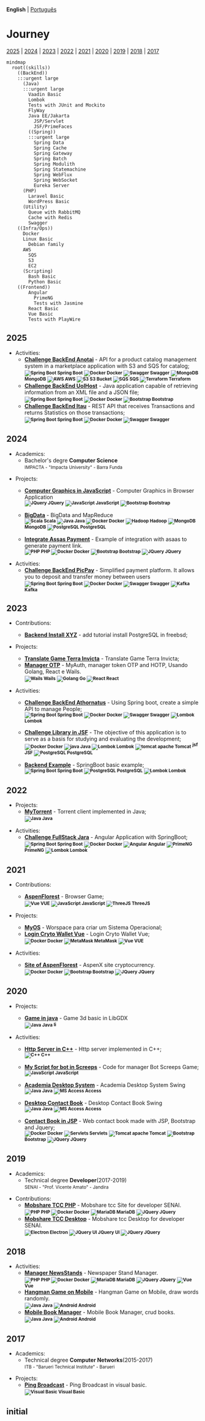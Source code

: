 __English__ | [Português](https://github.com/gilberto-009199/gilberto-009199/blob/main/HISTORY_pt_BR.md)

# Journey

[2025](#2025) | [2024](#2024) | [2023](#2023) | [2022](#2022) | [2021](#2021) | [2020](#2020) | [2019](#2019) | [2018](#2018) | [2017](#2017) 

<!-- -->

```mermaid
mindmap
  root((skills))
    ((BackEnd))
    :::urgent large
      (Java)
      :::urgent large
        Vaadin Basic
        Lombok
        Tests with JUnit and Mockito
        FlyWay
        Java EE/Jakarta
          JSP/Servlet
          JSF/PrimeFaces
        ((Spring))
        :::urgent large
          Spring Data
          Spring Cache
          Spring Gateway
          Spring Batch
          Spring Modulith
          Spring Statemachine
          Spring WebFlux
          Spring WebSocket
          Eureka Server
      (PHP)
        Laravel Basic
        WordPress Basic
      (Utility)
        Queue with RabbitMQ
        Cache with Redis
        Swagger
    ((Infra/Ops))
      Docker
      Linux Basic
        Debian family
      AWS
        SQS
        S3
        EC2
      (Scripting)
        Bash Basic
        Python Basic
    ((Frontend))
        Angular
          PrimeNG
          Tests with Jasmine
        React Basic
        Vue Basic
        Tests with PlayWire 
```
<!-- -->

## 2025

<!--  + Professional Experience:-->
<!--  + My Contributions:-->
 + Activities:
    - [**Challenge BackEnd Anotai**](https://github.com/gilberto-009199/desafio-anotai-backend-aws) - API for a product catalog management system in a marketplace application with S3 and SQS for catalog;
        <br/><small>
                <strong>![Spring Boot](https://filedn.com/l3HMwWFeFPE7q4xHdixbsqH/github.assets/spring16x16.svg) Spring Boot</strong>
                <strong>![Docker](https://filedn.com/l3HMwWFeFPE7q4xHdixbsqH/github.assets/docker16x16.svg) Docker</strong>
                <strong>![Swagger](https://filedn.com/l3HMwWFeFPE7q4xHdixbsqH/github.assets/swagger.svg) Swagger</strong>
                <strong>![MongoDB](https://filedn.com/l3HMwWFeFPE7q4xHdixbsqH/github.assets/mongodb.svg) MongoDB</strong>
                <strong>![AWS](https://filedn.com/l3HMwWFeFPE7q4xHdixbsqH/github.assets/cloud16x16.svg) AWS</strong>
                <strong>![S3](https://filedn.com/l3HMwWFeFPE7q4xHdixbsqH/github.assets/Arch_Amazon-Simple-Storage-Service_16.svg) S3 Bucket</strong>
                <strong>![SQS](https://filedn.com/l3HMwWFeFPE7q4xHdixbsqH/github.assets/Arch_Amazon-Simple-Queue-Service_16.svg) SQS </strong>
                <strong>![Terraform](https://filedn.com/l3HMwWFeFPE7q4xHdixbsqH/github.assets/terraform16x16.svg) Terraform</strong>
              </small>
    - [**Challenge BackEnd UolHost**](https://github.com/gilberto-009199/desafio-uolhost-backend) - Java application capable of retrieving information from an XML file and a JSON file;
        <br/><small>
                <!-- <strong>![Spring Boot](https://filedn.com/l3HMwWFeFPE7q4xHdixbsqH/github.assets/spring16x16.svg) Spring Boot</strong> -->
                <strong>![Spring Boot](https://filedn.com/l3HMwWFeFPE7q4xHdixbsqH/github.assets/spring16x16.svg) Spring Boot</strong>
                <!-- <strong>![Docker](https://filedn.com/l3HMwWFeFPE7q4xHdixbsqH/github.assets/docker16x16.svg) Docker</strong> -->
                <strong>![Docker](https://filedn.com/l3HMwWFeFPE7q4xHdixbsqH/github.assets/docker16x16.svg) Docker</strong>
                <strong>![Bootstrap](https://filedn.com/l3HMwWFeFPE7q4xHdixbsqH/github.assets/bootstrap.svg) Bootstrap</strong> 
              </small>
    - [**Challenge BackEnd Itau**](https://github.com/gilberto-009199/desafio-itau-backend) - REST API that receives Transactions and returns Statistics on those transactions;
        <br/><small>
                <!-- <strong>![Spring Boot](https://filedn.com/l3HMwWFeFPE7q4xHdixbsqH/github.assets/spring16x16.svg) Spring Boot</strong> -->
                <strong>![Spring Boot](https://filedn.com/l3HMwWFeFPE7q4xHdixbsqH/github.assets/spring16x16.svg) Spring Boot</strong>
                <!-- <strong>![Docker](https://filedn.com/l3HMwWFeFPE7q4xHdixbsqH/github.assets/docker16x16.svg) Docker</strong> -->
                <strong>![Docker](https://filedn.com/l3HMwWFeFPE7q4xHdixbsqH/github.assets/docker16x16.svg) Docker</strong>
                <strong>![Swagger](https://filedn.com/l3HMwWFeFPE7q4xHdixbsqH/github.assets/swagger.svg) Swagger</strong>
              </small>

## 2024

 + Academics:
   - Bachelor's degre **Computer Science**
     <br/><small>IMPACTA - "Impacta University" - Barra Funda</small>

<!---+ Professional Experience:-->
 + Projects:
   - [**Computer Graphics in JavaScript**](https://github.com/gilberto-009199/processamento_imagem) - Computer Graphics in Browser Application
    <br/><small>
            <strong>![JQuery](https://filedn.com/l3HMwWFeFPE7q4xHdixbsqH/github.assets/jquery.svg) JQuery</strong>
            <strong>![JavaScript](https://filedn.com/l3HMwWFeFPE7q4xHdixbsqH/github.assets/javascript.svg) JavaScript</strong>
            <strong>![Bootstrap](https://filedn.com/l3HMwWFeFPE7q4xHdixbsqH/github.assets/bootstrap.svg) Bootstrap</strong>
          </small>

    - [**BigData**](https://github.com/gilberto-009199/bigdata) - BigData and MapReduce
      <br/><small>
            <strong>![Scala](https://filedn.com/l3HMwWFeFPE7q4xHdixbsqH/github.assets/scala.svg) Scala</strong>
            <strong>![Java](https://filedn.com/l3HMwWFeFPE7q4xHdixbsqH/github.assets/java16x16.svg) Java</strong>
            <strong>![Docker](https://filedn.com/l3HMwWFeFPE7q4xHdixbsqH/github.assets/docker16x16.svg) Docker</strong>
            <strong>![Hadoop](https://filedn.com/l3HMwWFeFPE7q4xHdixbsqH/github.assets/hadoop.svg) Hadoop</strong>
            <strong>![MongoDB](https://filedn.com/l3HMwWFeFPE7q4xHdixbsqH/github.assets/mongodb.svg) MongoDB</strong>
            <strong>![PostgreSQL](https://filedn.com/l3HMwWFeFPE7q4xHdixbsqH/github.assets/postgresql.svg) PostgreSQL</strong>
          </small>
    - [**Integrate Assas Payment**](https://github.com/gilberto-009199/assas-php) - Example of integration with asaas to generate payment link. <br/><small>
            <strong>![PHP](https://filedn.com/l3HMwWFeFPE7q4xHdixbsqH/github.assets/php.svg) PHP</strong>
            <strong>![Docker](https://filedn.com/l3HMwWFeFPE7q4xHdixbsqH/github.assets/docker16x16.svg) Docker</strong>
            <strong>![Bootstrap](https://filedn.com/l3HMwWFeFPE7q4xHdixbsqH/github.assets/bootstrap.svg) Bootstrap</strong>
            <strong>![JQuery](https://filedn.com/l3HMwWFeFPE7q4xHdixbsqH/github.assets/jquery.svg) JQuery</strong>
          </small>
          
<!--   - [**Procesamento**](https://github.com/gilberto-009199/processamento_imagem) - -->

 + Activities:
    - [**Challenge BackEnd PicPay**](https://github.com/gilberto-009199/picpay-desafio-backend) - Simplified payment platform. It allows you to deposit and transfer money between users
    <br/><small>
            <!-- <strong>![Spring Boot](https://filedn.com/l3HMwWFeFPE7q4xHdixbsqH/github.assets/spring16x16.svg) Spring Boot</strong> -->
            <strong>![Spring Boot](https://filedn.com/l3HMwWFeFPE7q4xHdixbsqH/github.assets/spring16x16.svg) Spring Boot</strong>
            <!-- <strong>![Docker](https://filedn.com/l3HMwWFeFPE7q4xHdixbsqH/github.assets/docker16x16.svg) Docker</strong> -->
            <strong>![Docker](https://filedn.com/l3HMwWFeFPE7q4xHdixbsqH/github.assets/docker16x16.svg) Docker</strong>
            <strong>![Swagger](https://filedn.com/l3HMwWFeFPE7q4xHdixbsqH/github.assets/swagger.svg) Swagger</strong>
            <strong>![Kafka](https://filedn.com/l3HMwWFeFPE7q4xHdixbsqH/github.assets/kafka16x16.svg) Kafka</strong>
          </small>

## 2023

<!--  + Professional Experience:-->
 + Contributions:
   - [**Backend Install XYZ**](https://github.com/gilberto-009199/como-instalar-xyz) - add tutorial install PostgreSQL in freebsd;
 + Projects:
   - [**Translate Game Terra Invicta**](https://github.com/gilberto-009199/terra-invicta-traducao) - Translate Game Terra Invicta;
   - [**Manager OTP**](https://github.com/gilberto-009199/myauth) - MyAuth, manager token OTP and HOTP, Usando Golang, React e Wails.
    <br/><small>
            <strong>![Wails](https://filedn.com/l3HMwWFeFPE7q4xHdixbsqH/github.assets/wails.svg) Wails</strong>
            <strong>![Golang](https://filedn.com/l3HMwWFeFPE7q4xHdixbsqH/github.assets/golang.svg) Go</strong>
            <strong>![React](https://filedn.com/l3HMwWFeFPE7q4xHdixbsqH/github.assets/react16x16.svg) React</strong>
          </small>

 + Activities:
    - [**Challenge BackEnd Athornatus**](https://github.com/gilberto-009199/desafio-athornatus-backend) - Using Spring boot, create a simple API to manage People;
    <br/><small>
            <strong>![Spring Boot](https://filedn.com/l3HMwWFeFPE7q4xHdixbsqH/github.assets/spring16x16.svg) Spring Boot</strong>
            <strong>![Docker](https://filedn.com/l3HMwWFeFPE7q4xHdixbsqH/github.assets/docker16x16.svg) Docker</strong>
            <strong>![Swagger](https://filedn.com/l3HMwWFeFPE7q4xHdixbsqH/github.assets/swagger.svg) Swagger</strong>
            <strong>![Lombok](https://filedn.com/l3HMwWFeFPE7q4xHdixbsqH/github.assets/lombok.svg) Lombok</strong>
          </small>
   - [**Challenge Library in JSF**](https://github.com/gilberto-009199/bibliotecaJSF) - The objective of this application is to serve as a basis for studying and evaluating the development;
    <br/><small>
            <strong>![Docker](https://filedn.com/l3HMwWFeFPE7q4xHdixbsqH/github.assets/docker16x16.svg) Docker</strong>
            <strong>![java](https://filedn.com/l3HMwWFeFPE7q4xHdixbsqH/github.assets/java16x16.svg) Java</strong>
            <strong>![Lombok](https://filedn.com/l3HMwWFeFPE7q4xHdixbsqH/github.assets/lombok.svg) Lombok</strong>
            <strong>![tomcat apache](https://filedn.com/l3HMwWFeFPE7q4xHdixbsqH/github.assets/tomcat.svg) Tomcat</strong>
            <strong><img src="https://filedn.com/l3HMwWFeFPE7q4xHdixbsqH/github.assets/jsf.png" height="16px" width="16px" alt="jsf"> JSF</strong>
            <strong>![PostgreSQL](https://filedn.com/l3HMwWFeFPE7q4xHdixbsqH/github.assets/postgresql.svg) PostgreSQL</strong>
          </small>
   
    - [**Backend Example**](https://github.com/Javeiros-brasil/helpmatch-backend) - SpringBoot basic example;
    <br/><small>
            <strong>![Spring Boot](https://filedn.com/l3HMwWFeFPE7q4xHdixbsqH/github.assets/spring16x16.svg) Spring Boot</strong>
            <strong>![PostgreSQL](https://filedn.com/l3HMwWFeFPE7q4xHdixbsqH/github.assets/postgresql.svg) PostgreSQL</strong>
            <strong>![Lombok](https://filedn.com/l3HMwWFeFPE7q4xHdixbsqH/github.assets/lombok.svg) Lombok</strong>
          </small>

## 2022

<!--  + Professional Experience:-->
 + Projects:
   - [**MyTorrent**](https://github.com/gilberto-009199/MyTorrent) - Torrent client implemented in Java;
    <br/><small>
            <strong>![Java](https://filedn.com/l3HMwWFeFPE7q4xHdixbsqH/github.assets/java16x16.svg) Java</strong>
          </small>

<!-- add https://github.com/gilberto-009199/music -->
<!-- add https://github.com/gilberto-009199/bencode -->
<!-- add https://github.com/gilberto-009199/Estrutura-de-Dados -->

 + Activities:
    - [**Challenge FullStack Jara**](https://github.com/gilberto-009199/avaliacao-full-stack) - Angular Application with SpringBoot;
    <br/><small>
            <strong>![Spring Boot](https://filedn.com/l3HMwWFeFPE7q4xHdixbsqH/github.assets/spring16x16.svg) Spring Boot</strong>
            <strong>![Docker](https://filedn.com/l3HMwWFeFPE7q4xHdixbsqH/github.assets/docker16x16.svg) Docker</strong>
            <strong>![Angular](https://filedn.com/l3HMwWFeFPE7q4xHdixbsqH/github.assets/angularjs.svg) Angular</strong>
            <strong>![PrimeNG](https://filedn.com/l3HMwWFeFPE7q4xHdixbsqH/github.assets/primeng.svg) PrimeNG</strong>
            <strong>![Lombok](https://filedn.com/l3HMwWFeFPE7q4xHdixbsqH/github.assets/lombok.svg) Lombok</strong>
          </small>

## 2021

<!--  + Professional Experience:-->
 + Contributions:
    - [**AspenFlorest**](https://github.com/AspenX-Community/AspenFlorest) - Browser Game;
    <br/><small>
            <strong>![Vue](https://filedn.com/l3HMwWFeFPE7q4xHdixbsqH/github.assets/vuejs.svg) VUE</strong>
            <strong>![JavaScript](https://filedn.com/l3HMwWFeFPE7q4xHdixbsqH/github.assets/javascript.svg) JavaScript</strong>
            <strong>![ThreeJS](https://filedn.com/l3HMwWFeFPE7q4xHdixbsqH/github.assets/threejs.svg) ThreeJS</strong>
          </small>

 + Projects:
   - [**MyOS**](https://github.com/gilberto-009199/MyOS) - Worspace para criar um Sistema Operacional;
   - [**Login Cryto Wallet Vue**](https://github.com/gilberto-009199/Login-Cripto-Wallet-Vue) - Login Cryto Wallet Vue;
    <br/><small>
            <strong>![Docker](https://filedn.com/l3HMwWFeFPE7q4xHdixbsqH/github.assets/docker16x16.svg) Docker</strong>
            <strong>![MetaMask](https://filedn.com/l3HMwWFeFPE7q4xHdixbsqH/github.assets/metamask.svg) MetaMask</strong>
            <strong>![Vue](https://filedn.com/l3HMwWFeFPE7q4xHdixbsqH/github.assets/vuejs.svg) VUE</strong>
          </small>

 + Activities:
   - [**Site of AspenFlorest**](https://github.com/gilberto-009199/AspenX) - AspenX site cryptocurrency.
    <br/><small>
            <strong>![Docker](https://filedn.com/l3HMwWFeFPE7q4xHdixbsqH/github.assets/docker16x16.svg) Docker</strong>
            <strong>![Bootstrap](https://filedn.com/l3HMwWFeFPE7q4xHdixbsqH/github.assets/bootstrap.svg) Bootstrap</strong>
            <strong>![JQuery](https://filedn.com/l3HMwWFeFPE7q4xHdixbsqH/github.assets/jquery.svg) JQuery</strong>
          </small>

## 2020

<!--  + Professional Experience:-->
 + Projects:
   - [**Game in java**](https://github.com/gilberto-009199/mondoj) - Game 3d basic in LibGDX
    <br/><small>
            <strong>![Java](https://filedn.com/l3HMwWFeFPE7q4xHdixbsqH/github.assets/java16x16.svg) Java</strong>
            <strong><img src="https://filedn.com/l3HMwWFeFPE7q4xHdixbsqH/github.assets/gdx.svg" height="12px" alt="libGDX"></strong>
          </small>

 + Activities:
   - [**Http Server in C++**](https://github.com/gilberto-009199/http-server-cpp) - Http server implemented in C++;
    <br/><small>
            <strong>![C++](https://filedn.com/l3HMwWFeFPE7q4xHdixbsqH/github.assets/cpp.svg) C++</strong>
          </small>

   - [**My Script for bot in Screeps**](https://github.com/gilberto-009199/MyScreeps) - Code for manager Bot Screeps Game;
    <br/><small>
            <strong>![JavaScript](https://filedn.com/l3HMwWFeFPE7q4xHdixbsqH/github.assets/javascript.svg) JavaScript</strong>
          </small>

   - [**Academia Desktop System**](https://github.com/gilberto-009199/JAcademia) - Academia Desktop System Swing 
    <br/><small>
            <strong>![Java](https://filedn.com/l3HMwWFeFPE7q4xHdixbsqH/github.assets/java16x16.svg) Java</strong>
            <strong>![MS Access](https://filedn.com/l3HMwWFeFPE7q4xHdixbsqH/github.assets/access.svg) Access</strong>
          </small>

   - [**Desktop Contact Book**](https://github.com/gilberto-009199/JAgenda) - Desktop Contact Book Swing 
    <br/><small>
            <strong>![Java](https://filedn.com/l3HMwWFeFPE7q4xHdixbsqH/github.assets/java16x16.svg) Java</strong>
            <strong>![MS Access](https://filedn.com/l3HMwWFeFPE7q4xHdixbsqH/github.assets/access.svg) Access</strong>
          </small>

   - [**Contact Book in JSP**](https://github.com/gilberto-009199/JAgendaWeb) - Web contact book made with JSP, Bootstrap and Jquery;
    <br/><small>
            <strong>![Docker](https://filedn.com/l3HMwWFeFPE7q4xHdixbsqH/github.assets/docker16x16.svg) Docker</strong>
            <strong>![Servlets](https://filedn.com/l3HMwWFeFPE7q4xHdixbsqH/github.assets/servelt16x16.svg) Servlets</strong>
            <strong>![Tomcat apache](https://filedn.com/l3HMwWFeFPE7q4xHdixbsqH/github.assets/tomcat.svg) Tomcat</strong>
            <strong>![Bootstrap](https://filedn.com/l3HMwWFeFPE7q4xHdixbsqH/github.assets/bootstrap.svg) Bootstrap</strong>
            <strong>![JQuery](https://filedn.com/l3HMwWFeFPE7q4xHdixbsqH/github.assets/jquery.svg) JQuery</strong>
          </small>


## 2019

+ Academics:
   -  Technical degree **Developer**(2017-2019)
     <br/><small>SENAI - "Prof. Vicente Amato" - Jandira</small>
<!--  + Professional Experience:-->
<!--  + My Contributions: -->
 + Contributions:
   - [**Mobshare TCC PHP**](https://github.com/gilberto-009199/mobshare) - Mobshare tcc Site for developer SENAI.
    <br/><small>
            <strong>![PHP](https://filedn.com/l3HMwWFeFPE7q4xHdixbsqH/github.assets/php.svg) PHP</strong>
            <strong>![Docker](https://filedn.com/l3HMwWFeFPE7q4xHdixbsqH/github.assets/docker16x16.svg) Docker</strong>
            <strong>![MariaDB](https://filedn.com/l3HMwWFeFPE7q4xHdixbsqH/github.assets/mariadb.svg) MariaDB</strong>
            <strong>![JQuery](https://filedn.com/l3HMwWFeFPE7q4xHdixbsqH/github.assets/jquery.svg) JQuery</strong>
          </small>
   - [**Mobshare TCC Desktop**](https://github.com/gilberto-009199/MobShareDesktop) - Mobshare tcc Desktop for developer SENAI.
    <br/><small>
            <strong>![Electron](https://filedn.com/l3HMwWFeFPE7q4xHdixbsqH/github.assets/electronjs-icon.svg) Electron</strong>
            <strong>![JQuery UI](https://filedn.com/l3HMwWFeFPE7q4xHdixbsqH/github.assets/jquery-ui.svg) JQuery UI</strong>
            <strong>![JQuery](https://filedn.com/l3HMwWFeFPE7q4xHdixbsqH/github.assets/jquery.svg) JQuery</strong>
          </small>


## 2018

<!--  + Professional Experience:-->
<!--  + My Contributions: -->
 + Activities:
   - [**Manager NewsStands**](https://github.com/gilberto-009199/BugsBonny) - Newspaper Stand Manager.
    <br/><small>
            <strong>![PHP](https://filedn.com/l3HMwWFeFPE7q4xHdixbsqH/github.assets/php.svg) PHP</strong>
            <strong>![Docker](https://filedn.com/l3HMwWFeFPE7q4xHdixbsqH/github.assets/docker16x16.svg) Docker</strong>
            <strong>![MariaDB](https://filedn.com/l3HMwWFeFPE7q4xHdixbsqH/github.assets/mariadb.svg) MariaDB</strong>
            <strong>![JQuery](https://filedn.com/l3HMwWFeFPE7q4xHdixbsqH/github.assets/jquery.svg) JQuery</strong>
            <strong>![Vue](https://filedn.com/l3HMwWFeFPE7q4xHdixbsqH/github.assets/vuejs.svg) Vue</strong>
          </small>
   - [**Hangman Game on Mobile**](https://github.com/gilberto-009199/jogo-forca-mobile) - Hangman Game on Mobile, draw words randomly.
    <br/><small>
            <strong>![Java](https://filedn.com/l3HMwWFeFPE7q4xHdixbsqH/github.assets/java16x16.svg) Java</strong>
            <strong>![Android](https://filedn.com/l3HMwWFeFPE7q4xHdixbsqH/github.assets/android.svg) Android</strong>
          </small>
   - [**Mobile Book Manager**](https://github.com/gilberto-009199/MyBooks) - Mobile Book Manager, crud books.
    <br/><small>
            <strong>![Java](https://filedn.com/l3HMwWFeFPE7q4xHdixbsqH/github.assets/java16x16.svg) Java</strong>
            <strong>![Android](https://filedn.com/l3HMwWFeFPE7q4xHdixbsqH/github.assets/android.svg) Android</strong>
          </small>

## 2017

 + Academics:
   - Technical degree **Computer Networks**(2015-2017)
     <br/><small>ITB - "Barueri Technical Institute" - Barueri</small>
<!--  + Professional Experience:-->
 + Projects:
   - [**Ping Broadcast**](https://github.com/gilberto-009199/ping) -  Ping Broadcast in visual basic.
    <br/><small>
            <strong>![Visual Basic](https://filedn.com/l3HMwWFeFPE7q4xHdixbsqH/github.assets/visualbasic.svg) Visual Basic</strong>
          </small>
<!-- + Github Activities: -->

## initial 

